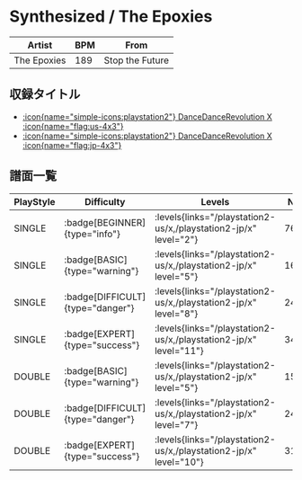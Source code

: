 # Synthesized / The Epoxies

|Artist|BPM|From|
|------|---|----|
|The Epoxies|189|Stop the Future|

## 収録タイトル

- [:icon{name="simple-icons:playstation2"} DanceDanceRevolution X :icon{name="flag:us-4x3"}](/playstation2-us/x)
- [:icon{name="simple-icons:playstation2"} DanceDanceRevolution X :icon{name="flag:jp-4x3"}](/playstation2-jp/x)

## 譜面一覧

|PlayStyle|Difficulty|Levels|Notes|Movie|
|---------|----------|------|-----|-----|
|SINGLE| :badge[BEGINNER]{type="info"}| :levels{links="/playstation2-us/x,/playstation2-jp/x" level="2"}|76/0||
|SINGLE| :badge[BASIC]{type="warning"}| :levels{links="/playstation2-us/x,/playstation2-jp/x" level="5"}|162/15||
|SINGLE| :badge[DIFFICULT]{type="danger"}| :levels{links="/playstation2-us/x,/playstation2-jp/x" level="8"}|249/15||
|SINGLE| :badge[EXPERT]{type="success"}| :levels{links="/playstation2-us/x,/playstation2-jp/x" level="11"}|347/15||
|DOUBLE| :badge[BASIC]{type="warning"}| :levels{links="/playstation2-us/x,/playstation2-jp/x" level="5"}|158/12||
|DOUBLE| :badge[DIFFICULT]{type="danger"}| :levels{links="/playstation2-us/x,/playstation2-jp/x" level="7"}|247/12||
|DOUBLE| :badge[EXPERT]{type="success"}| :levels{links="/playstation2-us/x,/playstation2-jp/x" level="10"}|315/15||

